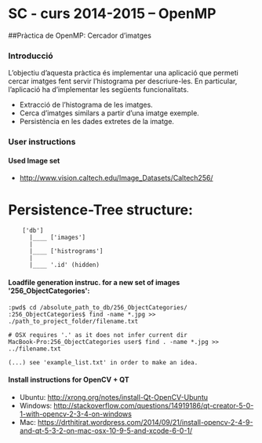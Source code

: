 SC - curs 2014-2015 – OpenMP
======================================
##Pràctica de OpenMP: Cercador d’imatges

### Introducció

L’objectiu d’aquesta pràctica és implementar una aplicació que permeti cercar imatges fent servir l’histograma per descriure-les. En particular, l’aplicació ha d’implementar les següents funcionalitats.

* Extracció de l’histograma de les imatges.
* Cerca d’imatges similars a partir d’una imatge exemple.
* Persistència en les dades extretes de la imatge.

### User instructions

#### Used Image set
 * http://www.vision.caltech.edu/Image_Datasets/Caltech256/

# Persistence-Tree structure:
```
	['db']
	  |____ ['images']
  	  |	
  	  |____ ['histrograms']
  	  |
  	  |____ '.id' (hidden)
```

#### Loadfile generation instruc. for a new set of images '256_ObjectCategories':
```
:pwd$ cd /absolute_path_to_db/256_ObjectCategories/
:256_ObjectCategories$ find -name *.jpg >> ./path_to_project_folder/filename.txt

# OSX requires '.' as it does not infer current dir
MacBook-Pro:256_ObjectCategories user$ find . -name *.jpg >> ../filename.txt

(...) see 'example_list.txt' in order to make an idea.
```


#### Install instructions for OpenCV + QT
 * Ubuntu: http://xrong.org/notes/install-Qt-OpenCV-Ubuntu
 * Windows: http://stackoverflow.com/questions/14919186/qt-creator-5-0-1-with-opencv-2-3-4-on-windows
 * Mac: https://drthitirat.wordpress.com/2014/09/21/install-opencv-2-4-9-and-qt-5-3-2-on-mac-osx-10-9-5-and-xcode-6-0-1/
